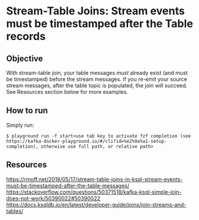 # Stream-Table Joins: Stream events must be timestamped after the Table records

## Objective

With stream-table join, your table messages *must* already exist (and must be timestamped) before the stream messages. If you re-emit your source stream messages, after the table topic is populated, the join will succeed. See Resources section below for more examples.

## How to run

Simply run:

```
$ playground run -f start<use tab key to activate fzf completion (see https://kafka-docker-playground.io/#/cli?id=%e2%9a%a1-setup-completion), otherwise use full path, or relative path>
```

## Resources
https://rmoff.net/2018/05/17/stream-table-joins-in-ksql-stream-events-must-be-timestamped-after-the-table-messages/
https://stackoverflow.com/questions/50371518/kafka-ksql-simple-join-does-not-work/50390022#50390022
https://docs.ksqldb.io/en/latest/developer-guide/joins/join-streams-and-tables/
